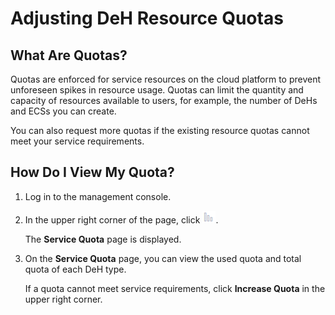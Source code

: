 # Adjusting DeH Resource Quotas<a name="EN-US_TOPIC_0153072492"></a>

## What Are Quotas?<a name="section102291042164212"></a>

Quotas are enforced for service resources on the cloud platform to prevent unforeseen spikes in resource usage. Quotas can limit the quantity and capacity of resources available to users, for example, the number of DeHs and ECSs you can create.

You can also request more quotas if the existing resource quotas cannot meet your service requirements.

## How Do I View My Quota?<a name="section07760615438"></a>

1.  Log in to the management console.
2.  In the upper right corner of the page, click  ![](figures/icon-quota.png).

    The  **Service Quota**  page is displayed.

3.  On the  **Service Quota**  page, you can view the used quota and total quota of each DeH type.

    If a quota cannot meet service requirements, click  **Increase Quota**  in the upper right corner.


